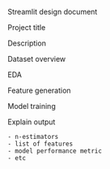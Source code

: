 Streamlit design document

Project title

Description

Dataset overview

EDA

Feature generation

Model training

Explain output

	- n-estimators
	- list of features
	- model performance metric
	- etc
